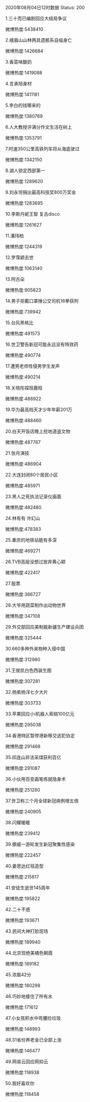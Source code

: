 2020年08月04日12时数据
Status: 200

1.三十而已编剧回应大结局争议

微博热度:5438410

2.峨眉山山林两具遗骸系自缢身亡

微博热度:1426684

3.香菜味酸奶

微博热度:1419088

4.言承旭身材

微博热度:1411181

5.李白的钱哪来的

微博热度:1380769

6.人大教授评满分作文生活在树上

微博热度:1353791

7.时速350公里高铁列车将从海底驶过

微博热度:1342150

8.湖人锁定西部第一

微博热度:1289620

9.刘永坦捐出最高科技奖800万奖金

微博热度:1283695

10.李斯丹妮王智 复古disco

微博热度:1261627

11.潘玮柏

微博热度:1244319

12.罗霈颖去世

微博热度:1063140

13.阿古朵

微博热度:905823

14.男子拒戴口罩捶公交司机16拳获刑

微博热度:739942

15.台风黑格比

微博热度:491573

16.世卫警告新冠可能永远没有特效药

微博热度:490774

17.遭男老师性侵男学生发声

微博热度:490214

18.关晓彤探班鹿晗

微博热度:488922

19.华为最高档天才少年年薪201万

微博热度:488460

20.白天开饭店晚上挖地道盗文物

微博热度:487767

21.张月演技

微博热度:486904

22.大连封闭80个居民小区

微博热度:485971

23.黑人之死执法记录仪画面

微博热度:482480

24.林有有 许幻山

微博热度:478383

25.重庆的地铁站能有多深

微博热度:469271

26.TVB高层没想过放弃黄心颖

微博热度:422417

27.股票

微博热度:366727

28.大爷用蔬菜制作出动物世界

微博热度:347108

29.外交部回应美制裁新疆生产建设兵团

微博热度:325444

30.660多种外来物种入侵中国

微博热度:312980

31.王俊凯白色西装生图

微博热度:307281

32.杨紫杨洋七夕大片

微博热度:303733

33.苹果回应小i机器人索赔100亿元

微博热度:295038

34.香港特区暂停港新移交逃犯协定

微博热度:291468

35.祁连山非法采煤获利百亿

微博热度:291087

36.小伙用百变画笔练就隐身术

微博热度:251280

37.世卫称三个月全球新冠病例增五倍

微博热度:240905

38.闪耀暖暖

微博热度:239412

39.挪威一游轮发生新冠聚集性感染

微博热度:222457

40.姜思达红毯造型

微博热度:215817

41.安徒生逝世145周年

微博热度:195822

42.二十不惑

微博热度:193671

43.民间大神打脸现场

微博热度:189940

44.北京现绝美橘色朝霞

微博热度:189182

45.浓眉42分

微博热度:180298

46.巧妙地接住了所有水

微博热度:171612

47.小女孩积水中弯腰捡垃圾

微博热度:148993

48.31省份养老金已全部上涨

微博热度:146477

49.网易云回应网抑云

微博热度:118938

50.我好喜欢你

微博热度:118458

